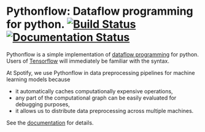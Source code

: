 # Pythonflow: Dataflow programming for python. [![Build Status](https://travis-ci.org/spotify/pythonflow.svg)](https://travis-ci.org/spotify/pythonflow) [![Documentation Status](https://readthedocs.org/projects/pythonflow/badge/?version=latest)](http://pythonflow.readthedocs.io/en/latest/?badge=latest)

Pythonflow is a simple implementation of [dataflow programming](https://en.wikipedia.org/wiki/Dataflow_programming) for python. Users of [Tensorflow](https://www.tensorflow.org/) will immediately be familiar with the syntax.

At Spotify, we use Pythonflow in data preprocessing pipelines for machine learning models because

* it automatically caches computationally expensive operations,
* any part of the computational graph can be easily evaluated for debugging purposes,
* it allows us to distribute data preprocessing across multiple machines.

See the [documentation](http://pythonflow.readthedocs.io/en/latest/) for details.
